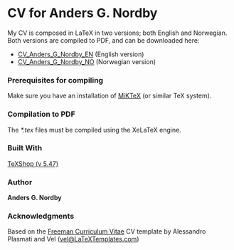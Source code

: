 # CV for Anders G. Nordby

My CV is composed in LaTeX in two versions; both English and Norwegian.\
Both versions are compiled to PDF, and can be downloaded here:

* [CV_Anders_G_Nordby_EN](https://github.com/agnordby/cv/blob/master/CV_Anders_G_Nordby_EN/CV_Anders_G_Nordby_EN.pdf) (English version)
* [CV_Anders_G_Nordby_NO](https://github.com/agnordby/cv/blob/master/CV_Anders_G_Nordby_NO/CV_Anders_G_Nordby_NO.pdf) (Norwegian version)


### Prerequisites for compiling

Make sure you have an installation of [MiKTeX](https://miktex.org/) (or similar TeX system).


### Compilation to PDF

The _*.tex_ files must be compiled using the XeLaTeX engine.


### Built With

[TeXShop (v 5.47)](https://pages.uoregon.edu/koch/texshop/texshop.html) 


### Author

**Anders G. Nordby**


### Acknowledgments

Based on the [Freeman Curriculum Vitae](http://www.latextemplates.com/template/freeman-cv) CV template by Alessandro Plasmati and Vel (vel@LaTeXTemplates.com)
